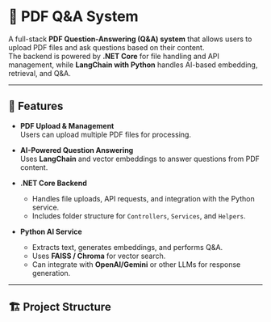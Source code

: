 # 📄 PDF Q&A System

A full-stack **PDF Question-Answering (Q&A) system** that allows users to upload PDF files and ask questions based on their content.  
The backend is powered by **.NET Core** for file handling and API management, while **LangChain with Python** handles AI-based embedding, retrieval, and Q&A.

---

## 🚀 Features

- **PDF Upload & Management**  
  Users can upload multiple PDF files for processing.
  
- **AI-Powered Question Answering**  
  Uses **LangChain** and vector embeddings to answer questions from PDF content.
  
- **.NET Core Backend**  
  - Handles file uploads, API requests, and integration with the Python service.
  - Includes folder structure for `Controllers`, `Services`, and `Helpers`.
  
- **Python AI Service**  
  - Extracts text, generates embeddings, and performs Q&A.
  - Uses **FAISS / Chroma** for vector search.
  - Can integrate with **OpenAI/Gemini** or other LLMs for response generation.

---

## 🏗️ Project Structure
